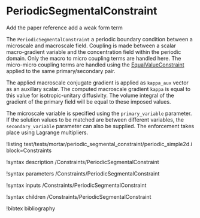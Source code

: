 # PeriodicSegmentalConstraint

Add the paper reference
add a weak form term

The `PeriodicSegmentalConstraint` a periodic boundary condition between a microscale and
macroscale field. Coupling is made between a scalar macro-gradient variable and the concentration field within
the periodic domain. Only the macro to micro coupling terms are handled here. The micro-micro coupling terms
are handled using the [EqualValueConstraint](/EqualValueConstraint.md) applied to the same
primary/secondary pair.

The applied macroscale conjugate gradient is applied as `kappa_aux` vector as an auxillary
scalar. The computed macroscale gradient `kappa` is equal to this value for isotropic-unitary
diffusivity. The volume integral of the gradient of the primary field will be equal to these
imposed values.

The microscale variable is specified using the `primary_variable` parameter.
If the solution values to be matched are between different variables, the
`secondary_variable` parameter can also be supplied. The enforcement takes place using Lagrange multipliers.

!listing test/tests/mortar/periodic_segmental_constraint/periodic_simple2d.i block=Constraints

!syntax description /Constraints/PeriodicSegmentalConstraint

!syntax parameters /Constraints/PeriodicSegmentalConstraint

!syntax inputs /Constraints/PeriodicSegmentalConstraint

!syntax children /Constraints/PeriodicSegmentalConstraint

!bibtex bibliography
